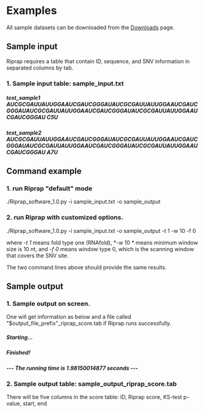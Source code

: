 # Examples
All sample datasets can be downloaded from the [Downloads](Downloads.md) page.
## Sample input
Riprap requires a table that contain ID, sequence, and SNV information in separated columns by tab.
### 1. Sample input table: sample_input.txt

##### test_sample1    AUCGCGAUUAUUGGAAUCGAUCGGGAUAUCGCGAUUAUUGGAAUCGAUCGGGAUAUCGCGAUUAUUGGAAUCGAUCGGGAUAUCGCGAUUAUUGGAAUCGAUCGGGAU    C5U
##### test_sample2    AUCGCGAUUAUUGGAAUCGAUCGGGAUAUCGCGAUUAUUGGAAUCGAUCGGGAUAUCGCGAUUAUUGGAAUCGAUCGGGAUAUCGCGAUUAUUGGAAUCGAUCGGGAU    A7U

## Command example
### 1. run Riprap "default" mode
./Riprap_software_1.0.py -i sample_input.txt -o sample_output 
### 2. run Riprap with customized options.
./Riprap_software_1.0.py -i sample_input.txt -o sample_output -t 1 -w 10 -f 0 

where *-t 1* means fold type one (RNAfold), *-w 10 * means minimum window size is 10 nt, and *-f 0* means window type 0, which is the scanning window that covers the SNV site.

The two command lines above should provide the same results.

## Sample output
### 1. Sample output on screen.

One will get information as below and a file called "$output_file_prefix"_riprap_score.tab if Riprap runs successfully.

##### Starting...
##### Finished!
##### --- The running time is 1.98150014877 seconds ---

### 2. Sample output table: sample_output_riprap_score.tab

There will be five columns in the score table: ID, Riprap score, KS-test p-value, start, end
